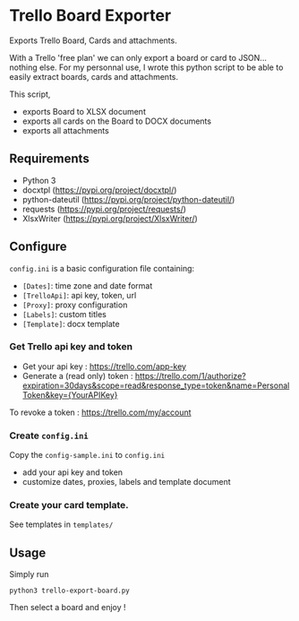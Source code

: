 # Trello Board Exporter

Exports Trello Board, Cards and attachments.

With a Trello 'free plan' we can only export a board or card to JSON... nothing else.
For my personnal use, I wrote this python script to be able to easily extract boards, cards and attachments.

This script,
- exports Board to XLSX document
- exports all cards on the Board to DOCX documents
- exports all attachments

## Requirements

- Python 3
- docxtpl (https://pypi.org/project/docxtpl/)
- python-dateutil (https://pypi.org/project/python-dateutil/)
- requests (https://pypi.org/project/requests/)
- XlsxWriter (https://pypi.org/project/XlsxWriter/)

## Configure

`config.ini` is a basic configuration file containing:
- `[Dates]`: time zone and date format
- `[TrelloApi]`: api key, token, url
- `[Proxy]`: proxy configuration
- `[Labels]`: custom titles
- `[Template]`: docx template

### Get Trello api key and token
- Get your api key : https://trello.com/app-key
- Generate a (read only) token : https://trello.com/1/authorize?expiration=30days&scope=read&response_type=token&name=PersonalToken&key={YourAPIKey}

To revoke a token : https://trello.com/my/account

### Create `config.ini`
Copy the `config-sample.ini` to `config.ini`
- add your api key and token
- customize dates, proxies, labels and template document

### Create your card template.
See templates in `templates/`

## Usage

Simply run 
```
python3 trello-export-board.py
```
Then select a board and enjoy !

